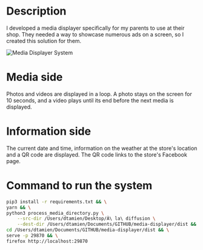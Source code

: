# Description

I developed a media displayer specifically for my parents to use at their shop. They needed a way to showcase numerous ads on a screen, so I created this solution for them.

![Media Displayer System](sneak-peek.png)

# Media side

Photos and videos are displayed in a loop. A photo stays on the screen for 10 seconds, and a video plays until its end before the next media is displayed.

# Information side

The current date and time, information on the weather at the store's location and a QR code are displayed. The QR code links to the store's Facebook page.

# Command to run the system

```bash
pip3 install -r requirements.txt && \
yarn && \
python3 process_media_directory.py \
    --src-dir /Users/dtamien/Desktop/À\ la\ diffusion \
    --dest-dir /Users/dtamien/Documents/GITHUB/media-displayer/dist && \
cd /Users/dtamien/Documents/GITHUB/media-displayer/dist && \
serve -p 29870 && \
firefox http://localhost:29870
```